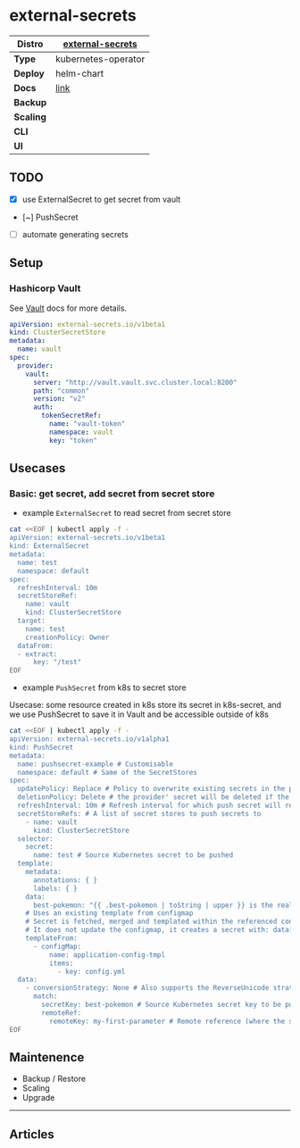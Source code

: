 # external-secrets

|**Distro**|[external-secrets](https://external-secrets.io)|
|-|-|
|**Type**|kubernetes-operator|
|**Deploy**|helm-chart|
|**Docs**|[link](https://external-secrets.io/latest/)|
|**Backup**||
|**Scaling**||
|**CLI**||
|**UI**||

## TODO

- [x] use ExternalSecret to get secret from vault
- [~] PushSecret
- [ ] automate generating secrets

## Setup

### Hashicorp Vault

See [Vault](vault.md) docs for more details.

```yaml
apiVersion: external-secrets.io/v1beta1
kind: ClusterSecretStore
metadata:
  name: vault
spec:
  provider:
    vault:
      server: "http://vault.vault.svc.cluster.local:8200"
      path: "common"
      version: "v2"
      auth:
        tokenSecretRef:
          name: "vault-token"
          namespace: vault
          key: "token"
```

## Usecases

### Basic: get secret, add secret from secret store

- example `ExternalSecret` to read secret from secret store

```bash
cat <<EOF | kubectl apply -f -
apiVersion: external-secrets.io/v1beta1
kind: ExternalSecret
metadata:
  name: test
  namespace: default
spec:
  refreshInterval: 10m
  secretStoreRef:
    name: vault
    kind: ClusterSecretStore
  target:
    name: test
    creationPolicy: Owner
  dataFrom:
  - extract:
      key: "/test"
EOF
```

- example `PushSecret` from k8s to secret store

Usecase: some resource created in k8s store its secret in k8s-secret,
and we use PushSecret to save it in Vault and be accessible outside of k8s

```bash
cat <<EOF | kubectl apply -f -
apiVersion: external-secrets.io/v1alpha1
kind: PushSecret
metadata:
  name: pushsecret-example # Customisable
  namespace: default # Same of the SecretStores
spec:
  updatePolicy: Replace # Policy to overwrite existing secrets in the provider on sync
  deletionPolicy: Delete # the provider' secret will be deleted if the PushSecret is deleted
  refreshInterval: 10m # Refresh interval for which push secret will reconcile
  secretStoreRefs: # A list of secret stores to push secrets to
    - name: vault
      kind: ClusterSecretStore
  selector:
    secret:
      name: test # Source Kubernetes secret to be pushed
  template:
    metadata:
      annotations: { }
      labels: { }
    data:
      best-pokemon: "{{ .best-pokemon | toString | upper }} is the really best!"
    # Uses an existing template from configmap
    # Secret is fetched, merged and templated within the referenced configMap data
    # It does not update the configmap, it creates a secret with: data["alertmanager.yml"] = ...result...
    templateFrom:
      - configMap:
          name: application-config-tmpl
          items:
            - key: config.yml
  data:
    - conversionStrategy: None # Also supports the ReverseUnicode strategy
      match:
        secretKey: best-pokemon # Source Kubernetes secret key to be pushed
        remoteRef:
          remoteKey: my-first-parameter # Remote reference (where the secret is going to be pushed)
EOF
```

## Maintenence

- Backup / Restore
- Scaling
- Upgrade

---

## Articles
